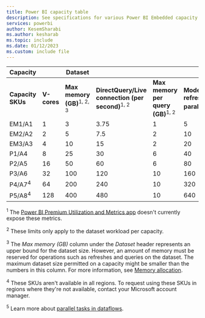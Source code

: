 ```yaml
---
title: Power BI capacity table
description: See specifications for various Power BI Embedded capacity SKUs, including the v-core count, the max memory per dataset and query, and other information.
services: powerbi
author: KesemSharabi
ms.author: kesharab
ms.topic: include
ms.date: 01/12/2023
ms.custom: include file
---
```


| Capacity          |     | Dataset |        |     |       | Dataflow |
| ----------------- | --- | ------- | ------ | --- | ----- | -------- |
| **Capacity SKUs** | **V-cores** | **Max memory (GB)**<sup>1, 2, 3</sup> | **DirectQuery/Live connection (per second)**<sup>1, 2</sup> | **Max memory per query (GB)**<sup>1, 2</sup> | **Model refresh parallelism**<sup>2</sup> | **Dataflow parallel tasks**<sup>5</sup>  |
| EM1/A1            |   1 |   3 |   3.75 |  1  |   5  |  4 |
| EM2/A2            |   2 |   5 |   7.5  |  2  |  10  |  8 |
| EM3/A3            |   4 |  10 |  15    |  2  |  20  | 16 |
| P1/A4             |   8 |  25 |  30    |  6  |  40  | 32 |
| P2/A5             |  16 |  50 |  60    |  6  |  80  | 64 |
| P3/A6             |  32 | 100 | 120    | 10  | 160  | 64 |
| P4/A7<sup>4</sup> |  64 | 200 | 240    | 10  | 320  | 64 |
| P5/A8<sup>4</sup> | 128 | 400 | 480    | 10  | 640  | 64 |

<sup>1</sup> The [Power BI Premium Utilization and Metrics app](./../enterprise/service-premium-install-app.md) doesn't currently expose these metrics.

<sup>2</sup> These limits only apply to the dataset workload per capacity.

<sup>3</sup> The *Max memory (GB)* column under the *Dataset* header represents an upper bound for the dataset size. However, an amount of memory must be reserved for operations such as refreshes and queries on the dataset. The maximum dataset size permitted on a capacity might be smaller than the numbers in this column. For more information, see [Memory allocation](./../enterprise/service-premium-what-is.md#dataset-memory-allocation).

<sup>4</sup> These SKUs aren't available in all regions. To request using these SKUs in regions where they're not available, contact your Microsoft account manager.

<sup>5</sup> Learn more about [parallel tasks in dataflows](/power-query/dataflows/what-licenses-do-you-need-in-order-to-use-dataflows#power-bi-premium).
